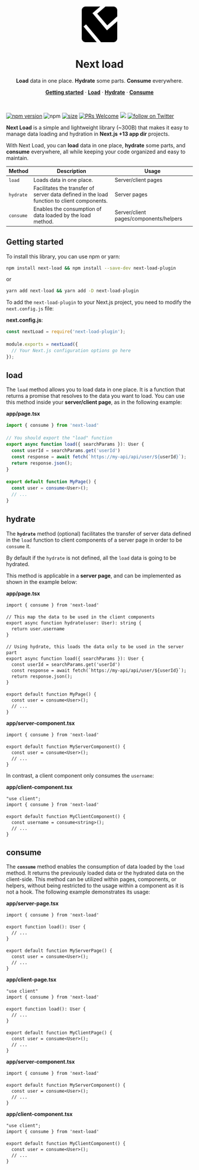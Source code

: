 <p align="center">
    <img src="./next-load-logo.svg" height="96">
    <h1 align="center">Next load</h1>
</p>

<p align="center">
  <b>Load</b> data in one place. <b>Hydrate</b> some parts. <b>Consume</b> everywhere.
</p>

<p align="center">
  <a href="#getting-started"><strong>Getting started</strong></a> ·
  <a href="#load"><strong>Load</strong></a> ·
  <a href="#hydrate"><strong>Hydrate</strong></a> ·
  <a href="#consume"><strong>Consume</strong></a>
</p>
<br/>

[![npm version](https://badge.fury.io/js/next-load.svg)](https://badge.fury.io/js/next-load)
![npm](https://img.shields.io/npm/dw/next-load)
[![size](https://img.shields.io/bundlephobia/minzip/next-load)](https://bundlephobia.com/package/next-load)
<a href="https://github.com/aralroca/next-load/actions?query=workflow%3ACI" alt="Tests status">
[![PRs Welcome](https://img.shields.io/badge/PRs-welcome-brightgreen.svg?style=flat-square)](https://github.com/aralroca/next-translate-plugin/blob/main/CONTRIBUTING.md)
<img src="https://github.com/aralroca/next-load/workflows/CI/badge.svg" /></a>
<a href="https://twitter.com/intent/follow?screen_name=aralroca">
<img src="https://img.shields.io/twitter/follow/aralroca?style=social&logo=twitter"
            alt="follow on Twitter"></a>

**Next Load** is a simple and lightweight library (~300B) that makes it easy to manage data loading and hydration in **Next.js +13 app dir** projects.

With Next Load, you can **load** data in one place, **hydrate** some parts, and **consume** everywhere, all while keeping your code organized and easy to maintain.

| Method  | Description                                                        | Usage                             |
|---------|--------------------------------------------------------------------|-----------------------------------|
| `load`    | Loads data in one place.                                           | Server/client pages|
| `hydrate` | Facilitates the transfer of server data defined in the load function to client components. | Server pages                       |
| `consume` | Enables the consumption of data loaded by the load method.         | Server/client pages/components/helpers    |

## Getting started

To install this library, you can use npm or yarn:

```bash
npm install next-load && npm install --save-dev next-load-plugin
```

or

```bash
yarn add next-load && yarn add -D next-load-plugin
```

To add the `next-load-plugin` to your Next.js project, you need to modify the `next.config.js` file:

**next.config.js**:
```js
const nextLoad = require('next-load-plugin');

module.exports = nextLoad({
  // Your Next.js configuration options go here
});
```

## load

The `load` method allows you to load data in one place. It is a function that returns a promise that resolves to the data you want to load. You can use this method inside your **server/client page**, as in the following example:

**app/page.tsx**
```ts
import { consume } from 'next-load'

// You should export the "load" function
export async function load({ searchParams }): User {
  const userId = searchParams.get('userId')
  const response = await fetch(`https://my-api/api/user/${userId}`);
  return response.json();
}

export default function MyPage() {
  const user = consume<User>();
  // ...
}
```

## hydrate

The **`hydrate`** method (optional) facilitates the transfer of server data defined in the `load` function to client components of a server page in order to be `consume` it.

By default if the `hydrate` is not defined, all the `load` data is going to be hydrated.


This method is applicable in a **server page**, and can be implemented as shown in the example below:

**app/page.tsx**
```tsx
import { consume } from 'next-load'

// This map the data to be used in the client components
export async function hydrate(user: User): string {
  return user.username
}

// Using hydrate, this loads the data only to be used in the server part
export async function load({ searchParams }): User {
  const userId = searchParams.get('userId')
  const response = await fetch(`https://my-api/api/user/${userId}`);
  return response.json();
}

export default function MyPage() {
  const user = consume<User>();
  // ...
}
```

**app/server-component.tsx**
```tsx
import { consume } from 'next-load'

export default function MyServerComponent() {
  const user = consume<User>();
  // ...
}
```

In contrast, a client component only consumes the `username`:


**app/client-component.tsx**
```tsx
"use client";
import { consume } from 'next-load'

export default function MyClientComponent() {
  const username = consume<string>();
  // ...
}
```

## consume

The **`consume`** method enables the consumption of data loaded by the `load` method. It returns the previously loaded data or the hydrated data on the client-side. This method can be utilized within pages, components, or helpers, without being restricted to the usage within a component as it is not a hook. The following example demonstrates its usage:

**app/server-page.tsx**
```tsx
import { consume } from 'next-load'

export function load(): User {
  // ...
}

export default function MyServerPage() {
  const user = consume<User>();
  // ...
}
```

**app/client-page.tsx**
```tsx
"use client"
import { consume } from 'next-load'

export function load(): User {
  // ...
}

export default function MyClientPage() {
  const user = consume<User>();
  // ...
}
```

**app/server-component.tsx**
```tsx
import { consume } from 'next-load'

export default function MyServerComponent() {
  const user = consume<User>();
  // ...
}
```

**app/client-component.tsx**
```tsx
"use client";
import { consume } from 'next-load'

export default function MyClientComponent() {
  const user = consume<User>();
  // ...
}
```